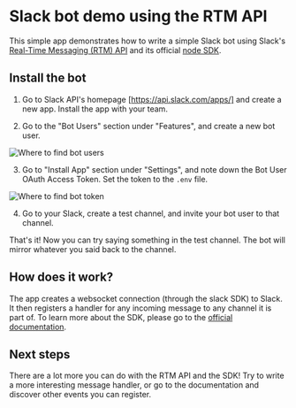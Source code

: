 # Slack bot demo using the RTM API

This simple app demonstrates how to write a simple Slack bot using Slack's
[Real-Time Messaging (RTM) API](https://api.slack.com/rtm) and its official
[node SDK](https://slackapi.github.io/node-slack-sdk/bots).

## Install the bot

1. Go to Slack API's homepage [https://api.slack.com/apps/] and create a new app.
Install the app with your team.

2. Go to the "Bot Users" section under "Features", and create a new bot user.

![Where to find bot users](https://i.imgur.com/x7WXjmT.png)

3. Go to "Install App" section under "Settings", and note down the Bot User
   OAuth Access Token.  Set the token to the `.env` file.

![Where to find bot token](https://i.imgur.com/OSzfIyc.png)

4. Go to your Slack, create a test channel, and invite your bot user to that
   channel.

That's it! Now you can try saying something in the test channel. The bot will
mirror whatever you said back to the channel.

## How does it work?

The app creates a websocket connection (through the slack SDK) to Slack. It
then registers a handler for any incoming message to any channel it is part of.
To learn more about the SDK, please go to the [official
documentation](https://slackapi.github.io/node-slack-sdk/bots).

## Next steps

There are a lot more you can do with the RTM API and the SDK! Try to write a
more interesting message handler, or go to the documentation and discover other
events you can register.
